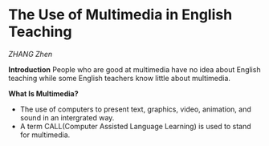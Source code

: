 # The Use of Multimedia in English Teaching 
*ZHANG Zhen*

**Introduction**
People who are good at multimedia have no idea about English teaching while some English teachers know little about multimedia. 

**What Is Multimedia?**
+ The use of computers to present text, graphics, video, animation, and sound in an intergrated way.
+ A term CALL(Computer Assisted Language Learning) is used to stand for multimedia.
   
